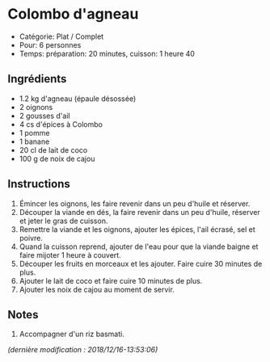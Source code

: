 # Colombo d'agneau

* Catégorie: Plat / Complet
* Pour: 6 personnes
* Temps: préparation: 20 minutes, cuisson: 1 heure 40

## Ingrédients
* 1.2 kg d'agneau (épaule désossée)
* 2 oignons
* 2 gousses d'ail
* 4 cs d'épices à Colombo
* 1 pomme
* 1 banane
* 20 cl de lait de coco
* 100 g de noix de cajou

## Instructions
1. Émincer les oignons, les faire revenir dans un peu d'huile et réserver.
1. Découper la viande en dés, la faire revenir dans un peu d'huile, réserver et jeter le gras de cuisson.
1. Remettre la viande et les oignons, ajouter les épices, l'ail écrasé, sel et poivre.
1. Quand la cuisson reprend, ajouter de l'eau pour que la viande baigne et faire mijoter 1 heure à couvert.
1. Découper les fruits en morceaux et les ajouter. Faire cuire 30 minutes de plus.
1. Ajouter le lait de coco et faire cuire 10 minutes de plus.
1. Ajouter les noix de cajou au moment de servir.

## Notes
1. Accompagner d'un riz basmati.

_(dernière modification : 2018/12/16-13:53:06)_
